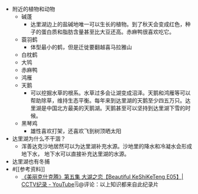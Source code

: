 - 附近的植物和动物
    - 碱蓬
        - 达里湖边上的盐碱地唯一可以生长的植物。到了秋天会变成红色，种子的蛋白质和脂肪含量甚至比大豆还高。赤麻鸭很喜欢吃它。
    - 蓑羽鹤
        - 体型最小的鹤，但是迁徙要翻越喜马拉雅山
    - 白枕鹤
    - 大鸨
    - 赤麻鸭
    - 鸿雁
    - 天鹅
        - 可以挖掘水草的根系。水草过多会让湖变成沼泽。天鹅和鸿雁等可以帮助除草，维持生态平衡。每年来到达里湖的天鹅至少四五万只。达里湖是中国北方最美的天鹅湖。天鹅甚至可以坚持到达里湖下雪的时候。
    - 黑琴鸡
        - 雄性喜欢打架，还喜欢飞到树顶晒太阳
- 达里湖为什么不干涸？
    - 浑善达克沙地居然可以为达里湖补充水源。沙地里的降水和冷凝水会形成地下水， 地下水可以直接补充达里湖的水源。
- 达里湖也有冬捕
- #[[参考资料]]
    - [《美丽克什克腾》第五集 大湖之恋【Beautiful KeShiKeTeng E05】| CCTV纪录 - YouTube](https://www.youtube.com/watch?v=RvfuXOSTGGI&t=901s)🗒@评论：以上知识都来自此纪录片
